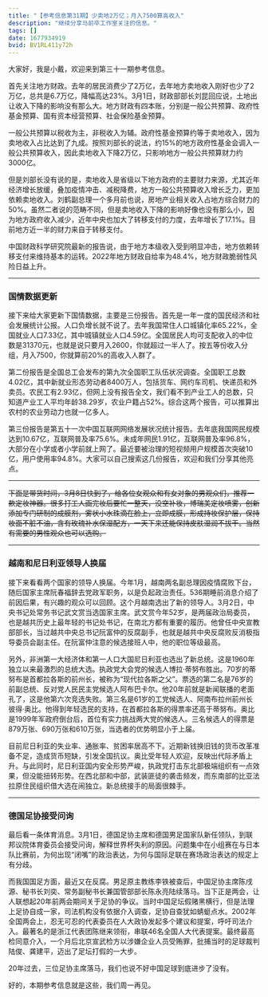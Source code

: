 ```yaml
---
title: "【参考信息第31期】少卖地2万亿；月入7500算高收入"
description: "继续分享马前卒工作室关注的信息。"
tags: []
date: 1677934919
bvid: BV1RL411y72h
---
```

大家好，我是小戴，欢迎来到第三十一期参考信息。

首先关注地方财政。去年的居民消费少了2万亿，去年地方卖地收入刚好也少了2万亿，总共是6.7万亿，降幅高达23%。3月1日，财政部部长刘昆回应说，土地出让收入下降的影响没有那么大。地方财政有四本账，分别是一般公共预算、政府性基金预算、国有资本经营预算、社会保险基金预算。

一般公共预算以税收为主，非税收入为辅。政府性基金预算约等于卖地收入，因为卖地收入占比达到了九成。按照刘部长的说法，约15%的地方政府性基金会调入一般公共预算收入，因此卖地收入下降2万亿，只影响地方一般公共预算财力约3000亿。

但是刘部长没有说的是，卖地收入是省级以下地方政府的主要财力来源，尤其近年经济增长放缓，叠加疫情冲击、减税降费，地方一般公共预算收入增长乏力，更加依赖卖地收入。刘鹤副总理一个多月前也说，房地产业相关收入占地方综合财力的50%。虽然二者说的范畴不同，但是卖地收入下降的影响好像也没有那么小，因为地方政府收入减少，近年中央也加大了转移支付的力度，去年增长了17.1%。目前地方近一半的财力来自于转移支付。

中国财政科学研究院最新的报告说，由于地方本级收入受到明显冲击，地方依赖转移支付来维持基本的运转。2022年地方财政自给率为48.4%，地方财政脆弱性风险日益上升。

---

### 国情数据更新

接下来给大家更新下国情数据，主要是三份报告。首先是一年一度的国民经济和社会发展统计公报。人口负增长就不说了。去年我国常住人口城镇化率65.22%，全国就业人口7.33亿，其中城镇就业人口4.59亿。全国居民人均可支配收入的中位数是31370元，也就是说只要月入2600，你就超过一半人了。按五等份收入分组，月入7500，你就算前20%的高收入人群了。

第二份报告是全国总工会发布的第九次全国职工队伍状况调查。全国职工总数4.02亿，其中新就业形态劳动者8400万人，包括货车、网约车司机、快递员和外卖员。农民工有2.93亿，但网上没有报告全文，我们看不到产业工人的总数，只知道产业工人平均年龄38.29岁，农业户籍占52%。综合这两个报告，可以推算出农村的农业劳动力也就一亿多人。

第三份报告是第五十一次中国互联网网络发展状况统计报告。去年底我国网民规模达到10.67亿，互联网普及率75.6%。未成年网民1.91亿，互联网普及率96.8%，大部分在小学或者小学前就上网了。最近要被治理的短视频用户规模首次突破10亿，用户使用率94.8%。大家可以自己搜索这几份报告，欢迎和我们分享其他亮点。

---

~~下面是带货时间，3月8日快到了，给各位女观众和有女对象的男观众们，推荐一款定妆神器。很多打工人画完妆后要忙一整天，没空补妆，博瑞美定妆喷雾，创新添加专门研制的成膜剂，雾状小水珠滴在脸上，立即成膜，形成持妆保护层，保持妆面不脏不油，含有玫瑰补水保湿配方，一天下来还能保持皮肤湿润不拔干。当然有需要的男性观众也可以选购。~~

---

### 越南和尼日利亚领导人换届

接下来看看两个国家的领导人换届。今年1月，越南两名副总理因疫情腐败下台，随后国家主席阮春福辞去党政军职务，以是负起政治责任。536期睡前消息介绍了前因后果，有兴趣的观众可以回顾。这个月越南选出了新的领导人。3月2日，中央书记处常务书记武文赏当选国家主席。武文赏今年52岁，是两届政治局委员，也是越共历史上最年轻的书记处书记，在南北方都有重要的履历。他曾任中央宣教部部长，当过越共中央总书记阮富仲的反腐副手，也就是越共中央反腐败反消极指导委员会副主任。在阮富仲注意的候选接班人中，他的职位等级最高。

另外，非洲第一大经济体和第一人口大国尼日利亚也选出了新总统。这是1960年独立以来最激烈的总统大选。执政党大会党的候选人博拉·蒂努布胜出。70岁的蒂努布是首都拉各斯的前州长，被称为“现代拉各斯之父”。票选的第二名是76岁的前副总统、反对党人民民主党候选人阿布巴卡尔。他20年前就是新闻联播的老面孔了，这是他第六次竞选失败。第三名是61岁的工党候选人、阿南布拉州前州长彼得·奥比。他得到年轻选民的支持，在首都拉各斯的得票率还高于蒂努布。奥比是1999年军政府倒台后，首位有实力挑战两大党的候选人。三名候选人的得票是879万张、690万张和610万张，当选者的优势明显小于上届。

目前尼日利亚的失业率、通胀率、贫困率居高不下。近期新钱换旧钱的货币改革准备不足，造成货币短缺，引发全国抗议。奥比受年轻人欢迎，反映出代际矛盾上升。与此同时，尼日利亚国内安全形势严峻，执政党打击东北部极端组织有一点效果，但没能扭转形势。在西北部和中部，武装匪徒的袭击频发，而东南部的比亚法拉原住民组织借大选在闹独立。新总统接手的局面很棘手。

---

### 德国足协接受问询

最后看一条体育消息。3月1日，德国足协主席和德国男足国家队新任领队，到联邦议院体育委员会接受问询，解释世界杯失利的原因。问题集中在小组赛在与日本队比赛前，为何出现“闭嘴”的政治表达，为何与国际足联在赛场政治表达的规定上有分歧。

而我国国足方面，最近又在反腐。男足原主教练李铁被查后，中国足协主席陈戌源、秘书长刘奕、常务副秘书长兼国管部部长陈永亮陆续落马。当下正是两会，让人联想起20年前两会期间关于足协的争议。当时中国足坛假赌黑横行，但是法理上足协自成一家，司法机构没有依据介入调查，足协自查犹如蜻蜓点水。2002年全国两会上，忍无可忍的代表委员在人大政协发起多个建议和提案，呼吁司法介入。最著名的是浙江代表团陈继来领衔，串联46名全国人大代表提案。最终最高检同意介入，一个月后北京宣武检方以涉嫌企业人员受贿罪，批捕当时的足球裁判陆俊、龚建平，迈出了足坛打假的一大步。

20年过去，三位足协主席落马，我们也说不好中国足球到底进步了没有。

好的，本期参考信息就是这些，我们周一再见。

